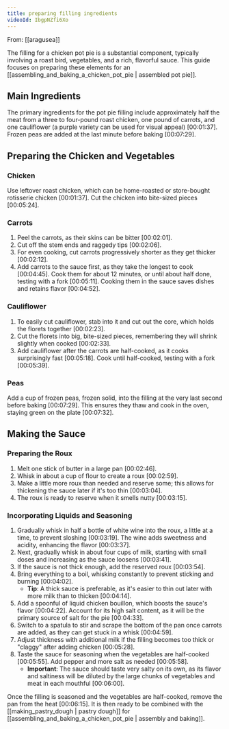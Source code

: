 ```yaml
---
title: preparing filling ingredients
videoId: IbgpNZfi6Xo
---
```


From: [[aragusea]] <br/> 

The filling for a chicken pot pie is a substantial component, typically involving a roast bird, vegetables, and a rich, flavorful sauce. This guide focuses on preparing these elements for an [[assembling_and_baking_a_chicken_pot_pie | assembled pot pie]].

## Main Ingredients

The primary ingredients for the pot pie filling include approximately half the meat from a three to four-pound roast chicken, one pound of carrots, and one cauliflower (a purple variety can be used for visual appeal) <a class="yt-timestamp" data-t="00:01:37">[00:01:37]</a>. Frozen peas are added at the last minute before baking <a class="yt-timestamp" data-t="00:07:29">[00:07:29]</a>.

## Preparing the Chicken and Vegetables

### Chicken
Use leftover roast chicken, which can be home-roasted or store-bought rotisserie chicken <a class="yt-timestamp" data-t="00:01:37">[00:01:37]</a>. Cut the chicken into bite-sized pieces <a class="yt-timestamp" data-t="00:05:24">[00:05:24]</a>.

### Carrots
1.  Peel the carrots, as their skins can be bitter <a class="yt-timestamp" data-t="00:02:01">[00:02:01]</a>.
2.  Cut off the stem ends and raggedy tips <a class="yt-timestamp" data-t="00:02:06">[00:02:06]</a>.
3.  For even cooking, cut carrots progressively shorter as they get thicker <a class="yt-timestamp" data-t="00:02:12">[00:02:12]</a>.
4.  Add carrots to the sauce first, as they take the longest to cook <a class="yt-timestamp" data-t="00:04:45">[00:04:45]</a>. Cook them for about 12 minutes, or until about half done, testing with a fork <a class="yt-timestamp" data-t="00:05:11">[00:05:11]</a>. Cooking them in the sauce saves dishes and retains flavor <a class="yt-timestamp" data-t="00:04:52">[00:04:52]</a>.

### Cauliflower
1.  To easily cut cauliflower, stab into it and cut out the core, which holds the florets together <a class="yt-timestamp" data-t="00:02:23">[00:02:23]</a>.
2.  Cut the florets into big, bite-sized pieces, remembering they will shrink slightly when cooked <a class="yt-timestamp" data-t="00:02:33">[00:02:33]</a>.
3.  Add cauliflower after the carrots are half-cooked, as it cooks surprisingly fast <a class="yt-timestamp" data-t="00:05:18">[00:05:18]</a>. Cook until half-cooked, testing with a fork <a class="yt-timestamp" data-t="00:05:39">[00:05:39]</a>.

### Peas
Add a cup of frozen peas, frozen solid, into the filling at the very last second before baking <a class="yt-timestamp" data-t="00:07:29">[00:07:29]</a>. This ensures they thaw and cook in the oven, staying green on the plate <a class="yt-timestamp" data-t="00:07:32">[00:07:32]</a>.

## Making the Sauce

### Preparing the Roux
1.  Melt one stick of butter in a large pan <a class="yt-timestamp" data-t="00:02:46">[00:02:46]</a>.
2.  Whisk in about a cup of flour to create a roux <a class="yt-timestamp" data-t="00:02:59">[00:02:59]</a>.
3.  Make a little more roux than needed and reserve some; this allows for thickening the sauce later if it's too thin <a class="yt-timestamp" data-t="00:03:04">[00:03:04]</a>.
4.  The roux is ready to reserve when it smells nutty <a class="yt-timestamp" data-t="00:03:15">[00:03:15]</a>.

### Incorporating Liquids and Seasoning
1.  Gradually whisk in half a bottle of white wine into the roux, a little at a time, to prevent sloshing <a class="yt-timestamp" data-t="00:03:19">[00:03:19]</a>. The wine adds sweetness and acidity, enhancing the flavor <a class="yt-timestamp" data-t="00:03:37">[00:03:37]</a>.
2.  Next, gradually whisk in about four cups of milk, starting with small doses and increasing as the sauce loosens <a class="yt-timestamp" data-t="00:03:41">[00:03:41]</a>.
3.  If the sauce is not thick enough, add the reserved roux <a class="yt-timestamp" data-t="00:03:54">[00:03:54]</a>.
4.  Bring everything to a boil, whisking constantly to prevent sticking and burning <a class="yt-timestamp" data-t="00:04:02">[00:04:02]</a>.
    *   **Tip**: A thick sauce is preferable, as it's easier to thin out later with more milk than to thicken <a class="yt-timestamp" data-t="00:04:14">[00:04:14]</a>.
5.  Add a spoonful of liquid chicken bouillon, which boosts the sauce's flavor <a class="yt-timestamp" data-t="00:04:22">[00:04:22]</a>. Account for its high salt content, as it will be the primary source of salt for the pie <a class="yt-timestamp" data-t="00:04:33">[00:04:33]</a>.
6.  Switch to a spatula to stir and scrape the bottom of the pan once carrots are added, as they can get stuck in a whisk <a class="yt-timestamp" data-t="00:04:59">[00:04:59]</a>.
7.  Adjust thickness with additional milk if the filling becomes too thick or "claggy" after adding chicken <a class="yt-timestamp" data-t="00:05:28">[00:05:28]</a>.
8.  Taste the sauce for seasoning when the vegetables are half-cooked <a class="yt-timestamp" data-t="00:05:55">[00:05:55]</a>. Add pepper and more salt as needed <a class="yt-timestamp" data-t="00:05:58">[00:05:58]</a>.
    *   **Important**: The sauce should taste very salty on its own, as its flavor and saltiness will be diluted by the large chunks of vegetables and meat in each mouthful <a class="yt-timestamp" data-t="00:06:00">[00:06:00]</a>.

Once the filling is seasoned and the vegetables are half-cooked, remove the pan from the heat <a class="yt-timestamp" data-t="00:06:15">[00:06:15]</a>. It is then ready to be combined with the [[making_pastry_dough | pastry dough]] for [[assembling_and_baking_a_chicken_pot_pie | assembly and baking]].
